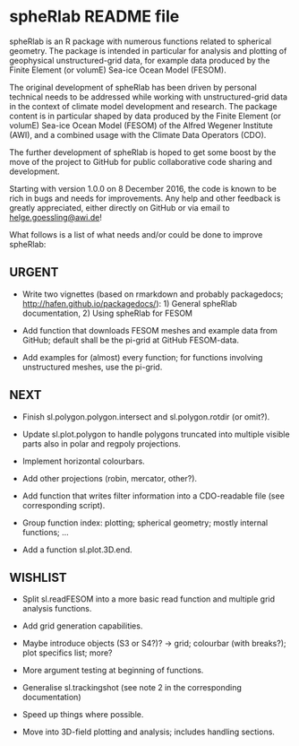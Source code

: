# spheRlab README file

spheRlab is an R package with numerous functions related to spherical geometry. The package is intended in particular for analysis and plotting of geophysical unstructured-grid data, for example data produced by the Finite Element (or volumE) Sea-ice Ocean Model (FESOM).

The original development of spheRlab has been driven by personal technical needs to be addressed while working with unstructured-grid data in the context of climate model development and research. The package content is in particular shaped by data produced by the Finite Element (or volumE) Sea-ice Ocean Model (FESOM) of the Alfred Wegener Institute (AWI), and a combined usage with the Climate Data Operators (CDO).

The further development of spheRlab is hoped to get some boost by the move of the project to GitHub for public collaborative code sharing and development.

Starting with version 1.0.0 on 8 December 2016, the code is known to be rich in bugs and needs for improvements. Any help and other feedback is greatly appreciated, either directly on GitHub or via email to <helge.goessling@awi.de>!

What follows is a list of what needs and/or could be done to improve spheRlab:

## URGENT

* Write two vignettes (based on rmarkdown and probably packagedocs; http://hafen.github.io/packagedocs/): 1) General spheRlab documentation, 2) Using spheRlab for FESOM

* Add function that downloads FESOM meshes and example data from GitHub; default shall be the pi-grid at GitHub FESOM-data.

* Add examples for (almost) every function; for functions involving unstructured meshes, use the pi-grid.

## NEXT

* Finish sl.polygon.polygon.intersect and sl.polygon.rotdir (or omit?).

* Update sl.plot.polygon to handle polygons truncated into multiple visible parts also in polar and regpoly projections.

* Implement horizontal colourbars.

* Add other projections (robin, mercator, other?).

* Add function that writes filter information into a CDO-readable file (see corresponding script).

* Group function index: plotting; spherical geometry; mostly internal functions; …

* Add a function sl.plot.3D.end.

## WISHLIST

* Split sl.readFESOM into a more basic read function and multiple grid analysis functions.

* Add grid generation capabilities.

* Maybe introduce objects (S3 or S4?)? -> grid; colourbar (with breaks?); plot specifics list; more?

* More argument testing at beginning of functions.

* Generalise sl.trackingshot (see note 2 in the corresponding documentation)

* Speed up things where possible.

* Move into 3D-field plotting and analysis; includes handling sections.
